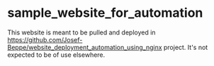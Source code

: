 # sample_website_for_automation
This website is meant to be pulled and deployed in https://github.com/Josef-Beppe/website_deployment_automation_using_nginx project. It's not expected to be of use elsewhere.
